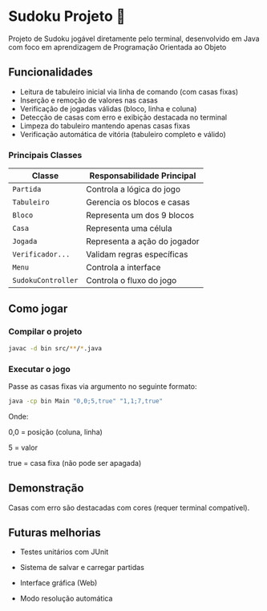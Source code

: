 # Sudoku Projeto 🧩


Projeto de Sudoku jogável diretamente pelo terminal, desenvolvido em Java com foco em aprendizagem de Programação Orientada ao Objeto

## Funcionalidades

- Leitura de tabuleiro inicial via linha de comando (com casas fixas)
- Inserção e remoção de valores nas casas
- Verificação de jogadas válidas (bloco, linha e coluna)
- Detecção de casas com erro e exibição destacada no terminal
- Limpeza do tabuleiro mantendo apenas casas fixas
- Verificação automática de vitória (tabuleiro completo e válido)


### Principais Classes

| Classe       | Responsabilidade Principal |
|--------------|-----------------------------|
| `Partida`    | Controla a lógica do jogo    |
| `Tabuleiro`  | Gerencia os blocos e casas   |
| `Bloco`      | Representa um dos 9 blocos   |
| `Casa`       | Representa uma célula        |
| `Jogada`     | Representa a ação do jogador |
| `Verificador...` | Validam regras específicas |
| `Menu` | Controla a interface |
| `SudokuController`| Controla o fluxo do jogo |

##  Como jogar

### Compilar o projeto

```bash
javac -d bin src/**/*.java
```

### Executar o jogo
Passe as casas fixas via argumento no seguinte formato:
```bash
java -cp bin Main "0,0;5,true" "1,1;7,true"
```
Onde:

0,0 = posição (coluna, linha)

5 = valor

true = casa fixa (não pode ser apagada)

## Demonstração



Casas com erro são destacadas com cores (requer terminal compatível).

## Futuras melhorias
- Testes unitários com JUnit

- Sistema de salvar e carregar partidas

- Interface gráfica (Web)

- Modo resolução automática

